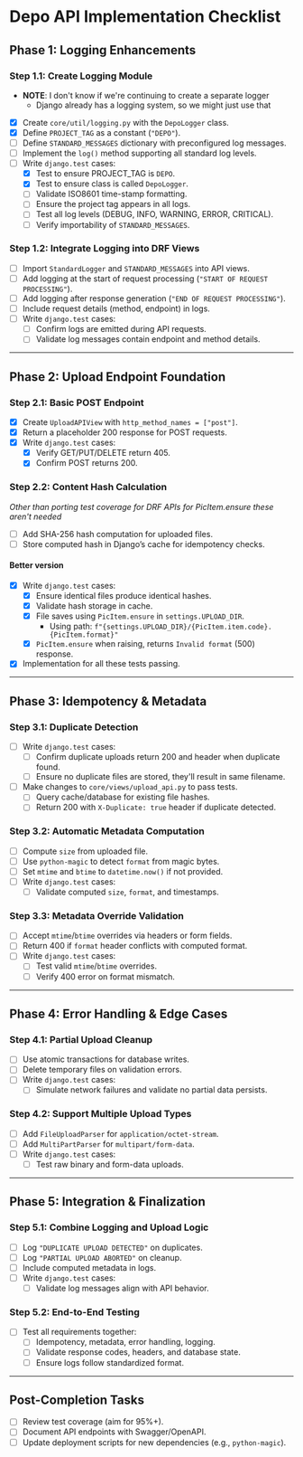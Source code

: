 # Depo API Implementation Checklist

## **Phase 1: Logging Enhancements**

### **Step 1.1: Create Logging Module**

- **NOTE**: I don't know if we're continuing to create a separate logger
  - Django already has a logging system, so we might just use that
- [x] Create `core/util/logging.py` with the `DepoLogger` class.
- [x] Define `PROJECT_TAG` as a constant (`"DEPO"`).
- [ ] Define `STANDARD_MESSAGES` dictionary with preconfigured log messages.
- [ ] Implement the `log()` method supporting all standard log levels.
- [ ] Write `django.test` cases:
  - [x] Test to ensure PROJECT_TAG is `DEPO`.
  - [x] Test to ensure class is called `DepoLogger`.
  - [ ] Validate ISO8601 time-stamp formatting.
  - [ ] Ensure the project tag appears in all logs.
  - [ ] Test all log levels (DEBUG, INFO, WARNING, ERROR, CRITICAL).
  - [ ] Verify importability of `STANDARD_MESSAGES`.

### **Step 1.2: Integrate Logging into DRF Views**

- [ ] Import `StandardLogger` and `STANDARD_MESSAGES` into API views.
- [ ] Add logging at the start of request processing (`"START OF REQUEST PROCESSING"`).
- [ ] Add logging after response generation (`"END OF REQUEST PROCESSING"`).
- [ ] Include request details (method, endpoint) in logs.
- [ ] Write `django.test` cases:
  - [ ] Confirm logs are emitted during API requests.
  - [ ] Validate log messages contain endpoint and method details.

---

## **Phase 2: Upload Endpoint Foundation**

### **Step 2.1: Basic POST Endpoint**

- [x] Create `UploadAPIView` with `http_method_names = ["post"]`.
- [x] Return a placeholder 200 response for POST requests.
- [x] Write `django.test` cases:
  - [x] Verify GET/PUT/DELETE return 405.
  - [x] Confirm POST returns 200.

### **Step 2.2: Content Hash Calculation**

*Other than porting test coverage for DRF APIs for PicItem.ensure these aren't needed*

- [ ] Add SHA-256 hash computation for uploaded files.
- [ ] Store computed hash in Django’s cache for idempotency checks.

#### Better version

- [x] Write `django.test` cases:
  - [x] Ensure identical files produce identical hashes.
  - [x] Validate hash storage in cache.
  - [x] File saves using `PicItem.ensure` in `settings.UPLOAD_DIR`.
    - Using path: `f"{settings.UPLOAD_DIR}/{PicItem.item.code}.{PicItem.format}"`
  - [x] `PicItem.ensure` when raising, returns `Invalid format` (500) response.
- [x] Implementation for all these tests passing.

---

## **Phase 3: Idempotency & Metadata**

### **Step 3.1: Duplicate Detection**

- [ ] Write `django.test` cases:
  - [ ] Confirm duplicate uploads return 200 and header when duplicate found.
  - [ ] Ensure no duplicate files are stored, they'll result in same filename.
- [ ] Make changes to `core/views/upload_api.py` to pass tests.
  - [ ] Query cache/database for existing file hashes.
  - [ ] Return 200 with `X-Duplicate: true` header if duplicate detected.

### **Step 3.2: Automatic Metadata Computation**

- [ ] Compute `size` from uploaded file.
- [ ] Use `python-magic` to detect `format` from magic bytes.
- [ ] Set `mtime` and `btime` to `datetime.now()` if not provided.
- [ ] Write `django.test` cases:
  - [ ] Validate computed `size`, `format`, and timestamps.

### **Step 3.3: Metadata Override Validation**

- [ ] Accept `mtime`/`btime` overrides via headers or form fields.
- [ ] Return 400 if `format` header conflicts with computed format.
- [ ] Write `django.test` cases:
  - [ ] Test valid `mtime`/`btime` overrides.
  - [ ] Verify 400 error on format mismatch.

---

## **Phase 4: Error Handling & Edge Cases**

### **Step 4.1: Partial Upload Cleanup**

- [ ] Use atomic transactions for database writes.
- [ ] Delete temporary files on validation errors.
- [ ] Write `django.test` cases:
  - [ ] Simulate network failures and validate no partial data persists.

### **Step 4.2: Support Multiple Upload Types**

- [ ] Add `FileUploadParser` for `application/octet-stream`.
- [ ] Add `MultiPartParser` for `multipart/form-data`.
- [ ] Write `django.test` cases:
  - [ ] Test raw binary and form-data uploads.

---

## **Phase 5: Integration & Finalization**

### **Step 5.1: Combine Logging and Upload Logic**

- [ ] Log `"DUPLICATE UPLOAD DETECTED"` on duplicates.
- [ ] Log `"PARTIAL UPLOAD ABORTED"` on cleanup.
- [ ] Include computed metadata in logs.
- [ ] Write `django.test` cases:
  - [ ] Validate log messages align with API behavior.

### **Step 5.2: End-to-End Testing**

- [ ] Test all requirements together:
  - [ ] Idempotency, metadata, error handling, logging.
  - [ ] Validate response codes, headers, and database state.
  - [ ] Ensure logs follow standardized format.

---

## **Post-Completion Tasks**

- [ ] Review test coverage (aim for 95%+).
- [ ] Document API endpoints with Swagger/OpenAPI.
- [ ] Update deployment scripts for new dependencies (e.g., `python-magic`).
